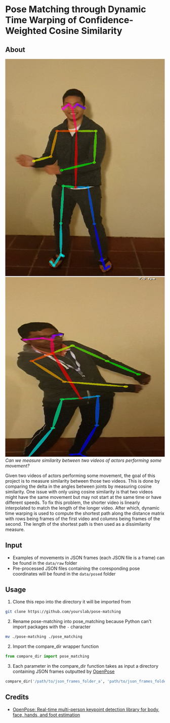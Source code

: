 # Pose Matching through Dynamic Time Warping of Confidence-Weighted Cosine Similarity

## About
![alt-text-1](images/pose_a.png "Pose from Video A") ![alt-text-2](images/pose_b.png "Pose from Video B")
*Can we measure similarity between two videos of actors performing some movement?*

Given two videos of actors performing some movement, the goal of this project is to measure similarity between those two videos. This is done by comparing the delta in the angles between joints by measuring cosine similarity. One issue with only using cosine similarity is that two videos might have the same movement but may not start at the same time or have different speeds. To fix this problem, the shorter video is linearly interpolated to match the length of the longer video. After which, dynamic time warping is used to compute the shortest path along the distance matrix with rows being frames of the first video and columns being frames of the second. The length of the shortest path is then used as a dissimilarity measure.

## Input
- Examples of movements in JSON frames (each JSON file is a frame) can be found in the `data/raw` folder
- Pre-processed JSON files containing the coresponding pose coordinates will be found in the `data/posed` folder

## Usage
1. Clone this repo into the directory it will be imported from
```bash
git clone https://github.com/yourslab/pose-matching
```
2. Rename pose-matching into pose_matching because Python can't import packages with the `-` character
```bash
mv ./pose-matching ./pose_matching
```
2. Import the compare_dir wrapper function 
```python
from compare_dir import pose_matching
```
3. Each parameter in the compare_dir function takes as input a directory containing JSON frames outputted by [OpenPose](https://github.com/CMU-Perceptual-Computing-Lab/openpose)
```python
compare_dir('/path/to/json_frames_folder_a', 'path/to/json_frames_folder_b')
```

## Credits
- [OpenPose: Real-time multi-person keypoint detection library for body, face, hands, and foot estimation](https://github.com/CMU-Perceptual-Computing-Lab/openpose)
